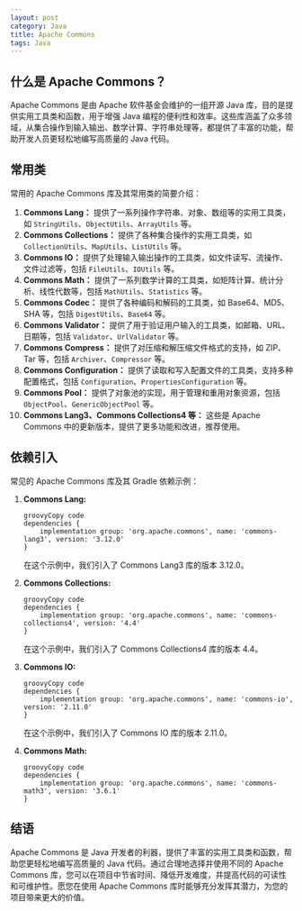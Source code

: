 ```yaml
---
layout: post
category: Java
title: Apache Commons
tags: Java
---
```




## 什么是 Apache Commons？

Apache Commons 是由 Apache 软件基金会维护的一组开源 Java 库，目的是提供实用工具类和函数，用于增强 Java 编程的便利性和效率。这些库涵盖了众多领域，从集合操作到输入输出、数学计算、字符串处理等，都提供了丰富的功能，帮助开发人员更轻松地编写高质量的 Java 代码。



## 常用类

常用的 Apache Commons 库及其常用类的简要介绍：

1. **Commons Lang：** 提供了一系列操作字符串、对象、数组等的实用工具类，如 `StringUtils`、`ObjectUtils`、`ArrayUtils` 等。
2. **Commons Collections：** 提供了各种集合操作的实用工具类，如 `CollectionUtils`、`MapUtils`、`ListUtils` 等。
3. **Commons IO：** 提供了处理输入输出操作的工具类，如文件读写、流操作、文件过滤等，包括 `FileUtils`、`IOUtils` 等。
4. **Commons Math：** 提供了一系列数学计算的工具类，如矩阵计算、统计分析、线性代数等，包括 `MathUtils`、`Statistics` 等。
5. **Commons Codec：** 提供了各种编码和解码的工具类，如 Base64、MD5、SHA 等，包括 `DigestUtils`、`Base64` 等。
6. **Commons Validator：** 提供了用于验证用户输入的工具类，如邮箱、URL、日期等，包括 `Validator`、`UrlValidator` 等。
7. **Commons Compress：** 提供了对压缩和解压缩文件格式的支持，如 ZIP、Tar 等，包括 `Archiver`、`Compressor` 等。
8. **Commons Configuration：** 提供了读取和写入配置文件的工具类，支持多种配置格式，包括 `Configuration`、`PropertiesConfiguration` 等。
9. **Commons Pool：** 提供了对象池的实现，用于管理和重用对象资源，包括 `ObjectPool`、`GenericObjectPool` 等。
10. **Commons Lang3、Commons Collections4 等：** 这些是 Apache Commons 中的更新版本，提供了更多功能和改进，推荐使用。



## 依赖引入

常见的 Apache Commons 库及其 Gradle 依赖示例：

1. **Commons Lang:**

   ```
   groovyCopy code
   dependencies {
       implementation group: 'org.apache.commons', name: 'commons-lang3', version: '3.12.0'
   }
   ```

   在这个示例中，我们引入了 Commons Lang3 库的版本 3.12.0。

2. **Commons Collections:**

   ```
   groovyCopy code
   dependencies {
       implementation group: 'org.apache.commons', name: 'commons-collections4', version: '4.4'
   }
   ```

   在这个示例中，我们引入了 Commons Collections4 库的版本 4.4。

3. **Commons IO:**

   ```
   groovyCopy code
   dependencies {
       implementation group: 'org.apache.commons', name: 'commons-io', version: '2.11.0'
   }
   ```

   在这个示例中，我们引入了 Commons IO 库的版本 2.11.0。

4. **Commons Math:**

   ```
   groovyCopy code
   dependencies {
       implementation group: 'org.apache.commons', name: 'commons-math3', version: '3.6.1'
   }
   ```

## 结语

Apache Commons 是 Java 开发者的利器，提供了丰富的实用工具类和函数，帮助您更轻松地编写高质量的 Java 代码。通过合理地选择并使用不同的 Apache Commons 库，您可以在项目中节省时间、降低开发难度，并提高代码的可读性和可维护性。愿您在使用 Apache Commons 库时能够充分发挥其潜力，为您的项目带来更大的价值。

